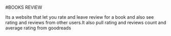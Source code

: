 #BOOKS REVIEW

Its a website that let you rate and leave review for a book and also see rating and reviews from other users.It also pull rating and reviews count and average rating from goodreads